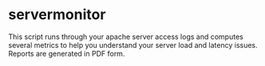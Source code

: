 # servermonitor
This script runs through your apache server access logs and computes several metrics to help you understand your server load and latency issues. Reports are generated in PDF form.
